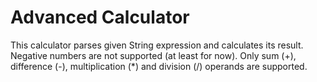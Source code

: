 Advanced Calculator
===================

This calculator parses given String expression and calculates its result.
Negative numbers are not supported (at least for now).
Only sum (+), difference (-), multiplication (*) and division (/) operands are supported. 